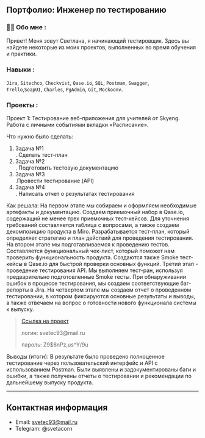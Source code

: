 ## Портфолио: Инженер по тестированию

### :woman_technologist: Обо мне :
Привет! Меня зовут Светлана, я начинающий тестировщик. Здесь вы найдете некоторые из моих проектов, выполненных во время обучения и практики.

### Навыки :
``Jira``, ``Sitechco``, ``Checkvist``, ``Qase.io``, ``SQL``, ``Postman``, ``Swagger``, <br>
``Trello``,``SoapUI``,  ``Charles``, ``PgAdmin``, ``Git``, ``Mockoonv``. 



### Проекты :
Проект 1: Тестирование веб-приложения для учителей от Skyeng. Работа с личными событиями вкладки «Расписание».

Что нужно было сделать:
<ol>
 <li>Задача №1</li>.  Сделать тест-план
 <li>Задача №2</li>. Подготовить тестовую документацию
 <li>Задача №3</li>.Провести тестирование (API)
 <li>Задача №4</li>. Написать отчет о результатах тестирования
</ol>

Как решала: На первом этапе мы собираем и оформляем необходимые артефакты и документацию. Создаем приемочный набор в Qase.io, содержащий не менее трех приемочных тест-кейсов. Для уточнения требований составляется таблица с вопросами, а также создаем декомпозицию продукта в Miro. Разрабатывается тест-план, который определяет стратегию и план действий для проведения тестирования. На втором этапе мы подготавливаемся к проведению тестов. Составляется функциональный чек-лист, который поможет нам проверить функциональность продукта. Создаются также Smoke тест-кейсы в Qase.io для быстрой проверки основных функций. Третий этап - проведение тестирования API. Мы выполняем тест-ран, используя предварительно подготовленные Smoke тесты. При обнаруживании ошибок в процессе тестирования, мы создаем соответствующие баг-репорты в Jira. На четвертом этапе мы создаем отчет о проведенном тестировании, в котором фиксируются основные результаты и выводы, а также отвечаем на вопрос о готовности нового функционала системы к выпуску. 

> <a href="https://svetec93.atlassian.net/wiki/spaces/11/pages/3145788">Ссылка на проект</a>
> <p> логин: svetec93@mail.ru </p>
> <p> пароль: Z9$8nPz,us^Y/9u </p>

Выводы (итоги): В результате было проведено полноценное тестирование через пользовательский интерфейс и API с использованием Postman. Были выявлены и задокументированы баги и ошибки, а также получены отчеты о тестировании и рекомендации по дальнейшему выпуску продукта.

---
## Контактная информация
- Email: svetec93@mail.ru
- Telegram: @svetacorn




